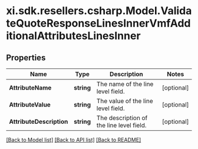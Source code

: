 # xi.sdk.resellers.csharp.Model.ValidateQuoteResponseLinesInnerVmfAdditionalAttributesLinesInner

## Properties

Name | Type | Description | Notes
------------ | ------------- | ------------- | -------------
**AttributeName** | **string** | The name of the line level field. | [optional] 
**AttributeValue** | **string** | The value of the line level field. | [optional] 
**AttributeDescription** | **string** | The description of the line level field. | [optional] 

[[Back to Model list]](../README.md#documentation-for-models) [[Back to API list]](../README.md#documentation-for-api-endpoints) [[Back to README]](../README.md)

